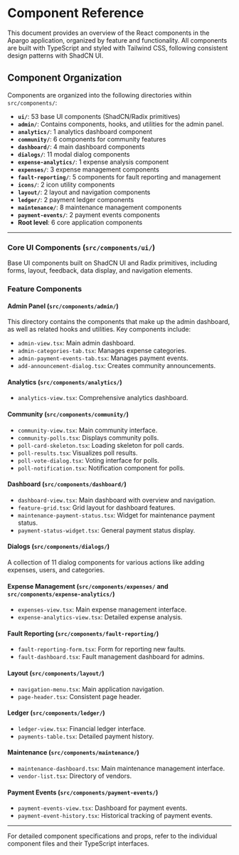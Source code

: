 # Component Reference

This document provides an overview of the React components in the Apargo application, organized by feature and functionality. All components are built with TypeScript and styled with Tailwind CSS, following consistent design patterns with ShadCN UI.

## Component Organization

Components are organized into the following directories within `src/components/`:

-   **`ui/`**: 53 base UI components (ShadCN/Radix primitives)
-   **`admin/`**: Contains components, hooks, and utilities for the admin panel.
-   **`analytics/`**: 1 analytics dashboard component
-   **`community/`**: 6 components for community features
-   **`dashboard/`**: 4 main dashboard components
-   **`dialogs/`**: 11 modal dialog components
-   **`expense-analytics/`**: 1 expense analysis component
-   **`expenses/`**: 3 expense management components
-   **`fault-reporting/`**: 5 components for fault reporting and management
-   **`icons/`**: 2 icon utility components
-   **`layout/`**: 2 layout and navigation components
-   **`ledger/`**: 2 payment ledger components
-   **`maintenance/`**: 8 maintenance management components
-   **`payment-events/`**: 2 payment events components
-   **Root level**: 6 core application components

---

### Core UI Components (`src/components/ui/`)

Base UI components built on ShadCN UI and Radix primitives, including forms, layout, feedback, data display, and navigation elements.

### Feature Components

#### Admin Panel (`src/components/admin/`)

This directory contains the components that make up the admin dashboard, as well as related hooks and utilities. Key components include:

-   `admin-view.tsx`: Main admin dashboard.
-   `admin-categories-tab.tsx`: Manages expense categories.
-   `admin-payment-events-tab.tsx`: Manages payment events.
-   `add-announcement-dialog.tsx`: Creates community announcements.

#### Analytics (`src/components/analytics/`)

-   `analytics-view.tsx`: Comprehensive analytics dashboard.

#### Community (`src/components/community/`)

-   `community-view.tsx`: Main community interface.
-   `community-polls.tsx`: Displays community polls.
-   `poll-card-skeleton.tsx`: Loading skeleton for poll cards.
-   `poll-results.tsx`: Visualizes poll results.
-   `poll-vote-dialog.tsx`: Voting interface for polls.
-   `poll-notification.tsx`: Notification component for polls.

#### Dashboard (`src/components/dashboard/`)

-   `dashboard-view.tsx`: Main dashboard with overview and navigation.
-   `feature-grid.tsx`: Grid layout for dashboard features.
-   `maintenance-payment-status.tsx`: Widget for maintenance payment status.
-   `payment-status-widget.tsx`: General payment status display.

#### Dialogs (`src/components/dialogs/`)

A collection of 11 dialog components for various actions like adding expenses, users, and categories.

#### Expense Management (`src/components/expenses/` and `src/components/expense-analytics/`)

-   `expenses-view.tsx`: Main expense management interface.
-   `expense-analytics-view.tsx`: Detailed expense analysis.

#### Fault Reporting (`src/components/fault-reporting/`)

-   `fault-reporting-form.tsx`: Form for reporting new faults.
-   `fault-dashboard.tsx`: Fault management dashboard for admins.

#### Layout (`src/components/layout/`)

-   `navigation-menu.tsx`: Main application navigation.
-   `page-header.tsx`: Consistent page header.

#### Ledger (`src/components/ledger/`)

-   `ledger-view.tsx`: Financial ledger interface.
-   `payments-table.tsx`: Detailed payment history.

#### Maintenance (`src/components/maintenance/`)

-   `maintenance-dashboard.tsx`: Main maintenance management interface.
-   `vendor-list.tsx`: Directory of vendors.

#### Payment Events (`src/components/payment-events/`)

-   `payment-events-view.tsx`: Dashboard for payment events.
-   `payment-event-history.tsx`: Historical tracking of payment events.

---

For detailed component specifications and props, refer to the individual component files and their TypeScript interfaces.